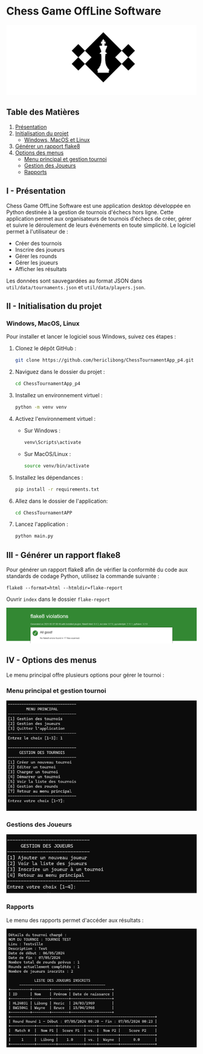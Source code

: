 # Chess Game OffLine Software


<p align="center">
  <img src="media/chess.png" alt="chess-picture">
</p>

## Table des Matières
1. [Présentation](#i---présentation)
2. [Initialisation du projet](#ii---initialisation-du-projet)
   - [Windows, MacOS et Linux](#windows-macos-et-linux)
3. [Générer un rapport flake8](#iii---générer-un-rapport-flake8)
4. [Options des menus](#iv---options-des-menus)
   - [Menu principal et gestion tournoi](#menu-principal-et-gestion-tournoi)
   - [Gestion des Joueurs](#gestion-des-joueurs)
   - [Rapports](#rapports)

## I - Présentation

Chess Game OffLine Software est une application desktop développée en Python destinée à la gestion de tournois d'échecs hors ligne. Cette application permet aux organisateurs de tournois d'échecs de créer, gérer et suivre le déroulement de leurs événements en toute simplicité. Le logiciel permet à l'utilisateur de :

- Créer des tournois
- Inscrire des joueurs
- Gérer les rounds
- Gérer les joueurs
- Afficher les résultats

Les données sont sauvegardées au format JSON dans `util/data/tournaments.json` et `util/data/players.json`.

## II - Initialisation du projet

### Windows, MacOS, Linux

Pour installer et lancer le logiciel sous Windows, suivez ces étapes :

1. Clonez le dépôt GitHub :

    ```bash
    git clone https://github.com/hericlibong/ChessTournamentApp_p4.git
    ```

2. Naviguez dans le dossier du projet :

    ```bash
    cd ChessTournamentApp_p4
    ```

3. Installez un environnement virtuel :

    ```bash
    python -m venv venv
    ```

4. Activez l'environnement virtuel :

    - Sur Windows :
      ```bash
      venv\Scripts\activate
      ```
    - Sur MacOS/Linux :
      ```bash
      source venv/bin/activate
      ```

5. Installez les dépendances :

    ```bash
    pip install -r requirements.txt
    ```

6. Allez dans le dossier de l'application:

    ```bash
    cd ChessTournamentAPP
    ```

7. Lancez l'application :

    ```bash
    python main.py
    ```

## III - Générer un rapport flake8
Pour générer un rapport flake8 afin de vérifier la conformité du code aux standards de codage Python, utilisez la commande suivante :

```
flake8 --format=html --htmldir=flake-report

```
Ouvrir `index` dans le dossier `flake-report` 

![flake8_report](media/flake8.png)


## IV - Options des menus

Le menu principal offre plusieurs options pour gérer le tournoi :

### Menu principal et gestion tournoi

<p align="center">
  <img src="media/menu_principal_tournament.png" alt="menu_principal">
</p>

### Gestions des Joueurs

<p align="center">
  <img src="media/menu_player.png" alt="menu_joueur">
</p>

### Rapports

Le menu des rapports permet d'accéder aux résultats :

<p align="center">
  <img src="media/rapport.png" alt="rapports">
</p>









